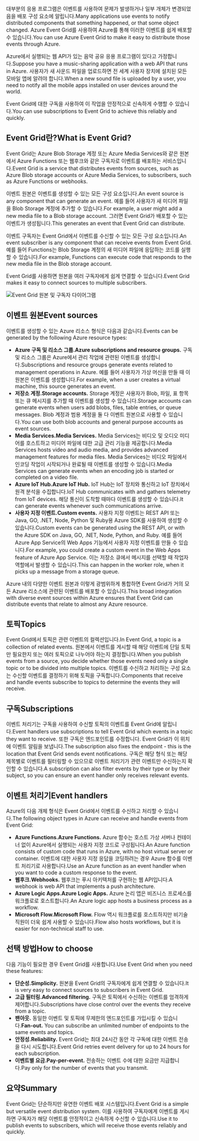 <span data-ttu-id="91bcb-101">대부분의 응용 프로그램은 이벤트를 사용하여 문제가 발생하거나 일부 개체가 변경되었음을 배포 구성 요소에 알립니다.</span><span class="sxs-lookup"><span data-stu-id="91bcb-101">Many applications use events to notify distributed components that something happened, or that some object changed.</span></span> <span data-ttu-id="91bcb-102">Azure Event Grid를 사용하여 Azure를 통해 이러한 이벤트를 쉽게 배포할 수 있습니다.</span><span class="sxs-lookup"><span data-stu-id="91bcb-102">You can use Azure Event Grid to make it easy to distribute those events through Azure.</span></span>

<span data-ttu-id="91bcb-103">Azure에서 실행되는 웹 API가 있는 음악 공유 응용 프로그램이 있다고 가정합니다.</span><span class="sxs-lookup"><span data-stu-id="91bcb-103">Suppose you have a music-sharing application with a web API that runs in Azure.</span></span> <span data-ttu-id="91bcb-104">사용자가 새 사운드 파일을 업로드하면 전 세계 사용자 장치에 설치된 모든 모바일 앱에 알려야 합니다.</span><span class="sxs-lookup"><span data-stu-id="91bcb-104">When a new sound file is uploaded by a user, you need to notify all the mobile apps installed on user devices around the world.</span></span>

<span data-ttu-id="91bcb-105">Event Grid에 대한 구독을 사용하여 이 작업을 안정적으로 신속하게 수행할 수 있습니다.</span><span class="sxs-lookup"><span data-stu-id="91bcb-105">You can use subscriptions to Event Grid to achieve this reliably and quickly.</span></span>

## <a name="what-is-event-grid"></a><span data-ttu-id="91bcb-106">Event Grid란?</span><span class="sxs-lookup"><span data-stu-id="91bcb-106">What is Event Grid?</span></span>

<span data-ttu-id="91bcb-107">Event Grid는 Azure Blob Storage 계정 또는 Azure Media Services와 같은 원본에서 Azure Functions 또는 웹후크와 같은 구독자로 이벤트를 배포하는 서비스입니다.</span><span class="sxs-lookup"><span data-stu-id="91bcb-107">Event Grid is a service that distributes events from sources, such as Azure Blob storage accounts or Azure Media Services, to subscribers, such as Azure Functions or webhooks.</span></span>

<span data-ttu-id="91bcb-108">이벤트 원본은 이벤트를 생성할 수 있는 모든 구성 요소입니다.</span><span class="sxs-lookup"><span data-stu-id="91bcb-108">An event source is any component that can generate an event.</span></span> <span data-ttu-id="91bcb-109">예를 들어 사용자가 새 미디어 파일을 Blob Storage 계정에 추가할 수 있습니다.</span><span class="sxs-lookup"><span data-stu-id="91bcb-109">For example, a user might add a new media file to a Blob storage account.</span></span> <span data-ttu-id="91bcb-110">그러면 Event Grid가 배포할 수 있는 이벤트가 생성됩니다.</span><span class="sxs-lookup"><span data-stu-id="91bcb-110">This generates an event that Event Grid can distribute.</span></span>

<span data-ttu-id="91bcb-111">이벤트 구독자는 Event Grid에서 이벤트를 수신할 수 있는 모든 구성 요소입니다.</span><span class="sxs-lookup"><span data-stu-id="91bcb-111">An event subscriber is any component that can receive events from Event Grid.</span></span> <span data-ttu-id="91bcb-112">예를 들어 Functions는 Blob Storage 계정의 새 미디어 파일에 응답하는 코드를 실행할 수 있습니다.</span><span class="sxs-lookup"><span data-stu-id="91bcb-112">For example, Functions can execute code that responds to the new media file in the Blob storage account.</span></span>

<span data-ttu-id="91bcb-113">Event Grid를 사용하면 원본을 여러 구독자에게 쉽게 연결할 수 있습니다.</span><span class="sxs-lookup"><span data-stu-id="91bcb-113">Event Grid makes it easy to connect sources to multiple subscribers.</span></span>

![Event Grid 원본 및 구독자 다이어그램](../images/6-event-grid.png)

## <a name="event-sources"></a><span data-ttu-id="91bcb-115">이벤트 원본</span><span class="sxs-lookup"><span data-stu-id="91bcb-115">Event sources</span></span>

<span data-ttu-id="91bcb-116">이벤트를 생성할 수 있는 Azure 리소스 형식은 다음과 같습니다.</span><span class="sxs-lookup"><span data-stu-id="91bcb-116">Events can be generated by the following Azure resource types:</span></span>

- <span data-ttu-id="91bcb-117">**Azure 구독 및 리소스 그룹.**</span><span class="sxs-lookup"><span data-stu-id="91bcb-117">**Azure subscriptions and resource groups.**</span></span> <span data-ttu-id="91bcb-118">구독 및 리소스 그룹은 Azure에서 관리 작업에 관련된 이벤트를 생성합니다.</span><span class="sxs-lookup"><span data-stu-id="91bcb-118">Subscriptions and resource groups generate events related to management operations in Azure.</span></span> <span data-ttu-id="91bcb-119">예를 들어 사용자가 가상 머신을 만들 때 이 원본은 이벤트를 생성합니다.</span><span class="sxs-lookup"><span data-stu-id="91bcb-119">For example, when a user creates a virtual machine, this source generates an event.</span></span>
- <span data-ttu-id="91bcb-120">**저장소 계정.**</span><span class="sxs-lookup"><span data-stu-id="91bcb-120">**Storage accounts.**</span></span> <span data-ttu-id="91bcb-121">Storage 계정은 사용자가 Blob, 파일, 표 항목 또는 큐 메시지를 추가할 때 이벤트를 생성할 수 있습니다.</span><span class="sxs-lookup"><span data-stu-id="91bcb-121">Storage accounts can generate events when users add blobs, files, table entries, or queue messages.</span></span> <span data-ttu-id="91bcb-122">Blob 계정과 범용 계정을 둘 다 이벤트 원본으로 사용할 수 있습니다.</span><span class="sxs-lookup"><span data-stu-id="91bcb-122">You can use both blob accounts and general purpose accounts as event sources.</span></span>
- <span data-ttu-id="91bcb-123">**Media Services.**</span><span class="sxs-lookup"><span data-stu-id="91bcb-123">**Media Services.**</span></span> <span data-ttu-id="91bcb-124">Media Services는 비디오 및 오디오 미디어를 호스트하고 미디어 파일에 대한 고급 관리 기능을 제공합니다.</span><span class="sxs-lookup"><span data-stu-id="91bcb-124">Media Services hosts video and audio media, and provides advanced management features for media files.</span></span> <span data-ttu-id="91bcb-125">Media Services는 비디오 파일에서 인코딩 작업이 시작되거나 완료될 때 이벤트를 생성할 수 있습니다.</span><span class="sxs-lookup"><span data-stu-id="91bcb-125">Media Services can generate events when an encoding job is started or completed on a video file.</span></span>
- <span data-ttu-id="91bcb-126">**Azure IoT Hub.**</span><span class="sxs-lookup"><span data-stu-id="91bcb-126">**Azure IoT Hub.**</span></span> <span data-ttu-id="91bcb-127">IoT Hub는 IoT 장치와 통신하고 IoT 장치에서 원격 분석을 수집합니다.</span><span class="sxs-lookup"><span data-stu-id="91bcb-127">IoT Hub communicates with and gathers telemetry from IoT devices.</span></span> <span data-ttu-id="91bcb-128">해당 통신이 도착할 때마다 이벤트를 생성할 수 있습니다.</span><span class="sxs-lookup"><span data-stu-id="91bcb-128">It can generate events whenever such communications arrive.</span></span>
- <span data-ttu-id="91bcb-129">**사용자 지정 이벤트.**</span><span class="sxs-lookup"><span data-stu-id="91bcb-129">**Custom events.**</span></span> <span data-ttu-id="91bcb-130">사용자 지정 이벤트는 REST API 또는 Java, GO, .NET, Node, Python 및 Ruby용 Azure SDK를 사용하여 생성할 수 있습니다.</span><span class="sxs-lookup"><span data-stu-id="91bcb-130">Custom events can be generated using the REST API, or with the Azure SDK on Java, GO, .NET, Node, Python, and Ruby.</span></span> <span data-ttu-id="91bcb-131">예를 들어 Azure App Service의 Web Apps 기능에서 사용자 지정 이벤트를 만들 수 있습니다.</span><span class="sxs-lookup"><span data-stu-id="91bcb-131">For example, you could create a custom event in the Web Apps feature of Azure App Service.</span></span> <span data-ttu-id="91bcb-132">이는 저장소 큐에서 메시지를 선택할 때 작업자 역할에서 발생할 수 있습니다.</span><span class="sxs-lookup"><span data-stu-id="91bcb-132">This can happen in the worker role, when it picks up a message from a storage queue.</span></span>

<span data-ttu-id="91bcb-133">Azure 내의 다양한 이벤트 원본과 이렇게 광범위하게 통합하면 Event Grid가 거의 모든 Azure 리소스에 관련된 이벤트를 배포할 수 있습니다.</span><span class="sxs-lookup"><span data-stu-id="91bcb-133">This broad integration with diverse event sources within Azure ensures that Event Grid can distribute events that relate to almost any Azure resource.</span></span>

## <a name="topics"></a><span data-ttu-id="91bcb-134">토픽</span><span class="sxs-lookup"><span data-stu-id="91bcb-134">Topics</span></span>

<span data-ttu-id="91bcb-135">Event Grid에서 토픽은 관련 이벤트의 컬렉션입니다.</span><span class="sxs-lookup"><span data-stu-id="91bcb-135">In Event Grid, a topic is a collection of related events.</span></span> <span data-ttu-id="91bcb-136">원본에서 이벤트를 게시할 때 해당 이벤트에 단일 토픽만 필요한지 또는 여러 토픽으로 나누어야 하는지 결정합니다.</span><span class="sxs-lookup"><span data-stu-id="91bcb-136">When you publish events from a source, you decide whether those events need only a single topic or to be divided into multiple topics.</span></span> <span data-ttu-id="91bcb-137">이벤트를 수신하고 처리하는 구성 요소는 수신할 이벤트를 결정하기 위해 토픽을 구독합니다.</span><span class="sxs-lookup"><span data-stu-id="91bcb-137">Components that receive and handle events subscribe to topics to determine the events they will receive.</span></span>

## <a name="subscriptions"></a><span data-ttu-id="91bcb-138">구독</span><span class="sxs-lookup"><span data-stu-id="91bcb-138">Subscriptions</span></span>

<span data-ttu-id="91bcb-139">이벤트 처리기는 구독을 사용하여 수신할 토픽의 이벤트를 Event Grid에 알립니다.</span><span class="sxs-lookup"><span data-stu-id="91bcb-139">Event handlers use subscriptions to tell Event Grid which events in a topic they want to receive.</span></span> <span data-ttu-id="91bcb-140">또한 구독은 엔드포인트를 수정합니다. Event Grid가 이 위치에 이벤트 알림을 보냅니다.</span><span class="sxs-lookup"><span data-stu-id="91bcb-140">The subscription also fixes the endpoint - this is the location that Event Grid sends event notifications.</span></span> <span data-ttu-id="91bcb-141">구독은 해당 형식 또는 해당 제목별로 이벤트를 필터링할 수 있으므로 이벤트 처리기가 관련 이벤트만 수신하는지 확인할 수 있습니다.</span><span class="sxs-lookup"><span data-stu-id="91bcb-141">A subscription can also filter events by their type or by their subject, so you can ensure an event handler only receives relevant events.</span></span>

## <a name="event-handlers"></a><span data-ttu-id="91bcb-142">이벤트 처리기</span><span class="sxs-lookup"><span data-stu-id="91bcb-142">Event handlers</span></span>

<span data-ttu-id="91bcb-143">Azure의 다음 개체 형식은 Event Grid에서 이벤트를 수신하고 처리할 수 있습니다.</span><span class="sxs-lookup"><span data-stu-id="91bcb-143">The following object types in Azure can receive and handle events from Event Grid:</span></span>

- <span data-ttu-id="91bcb-144">**Azure Functions.**</span><span class="sxs-lookup"><span data-stu-id="91bcb-144">**Azure Functions.**</span></span> <span data-ttu-id="91bcb-145">Azure 함수는 호스트 가상 서버나 컨테이너 없이 Azure에서 실행되는 사용자 지정 코드로 구성됩니다.</span><span class="sxs-lookup"><span data-stu-id="91bcb-145">An Azure function consists of custom code that runs in Azure, with no host virtual server or container.</span></span> <span data-ttu-id="91bcb-146">이벤트에 대한 사용자 지정 응답을 코딩하려는 경우 Azure 함수를 이벤트 처리기로 사용합니다.</span><span class="sxs-lookup"><span data-stu-id="91bcb-146">Use an Azure function as an event handler when you want to code a custom response to the event.</span></span>
- <span data-ttu-id="91bcb-147">**웹후크.**</span><span class="sxs-lookup"><span data-stu-id="91bcb-147">**Webhooks.**</span></span> <span data-ttu-id="91bcb-148">웹후크는 푸시 아키텍처를 구현하는 웹 API입니다.</span><span class="sxs-lookup"><span data-stu-id="91bcb-148">A webhook is web API that implements a push architecture.</span></span>
- <span data-ttu-id="91bcb-149">**Azure Logic Apps.**</span><span class="sxs-lookup"><span data-stu-id="91bcb-149">**Azure Logic Apps.**</span></span> <span data-ttu-id="91bcb-150">Azure 논리 앱은 비즈니스 프로세스를 워크플로로 호스트합니다.</span><span class="sxs-lookup"><span data-stu-id="91bcb-150">An Azure logic app hosts a business process as a workflow.</span></span>
- <span data-ttu-id="91bcb-151">**Microsoft Flow.**</span><span class="sxs-lookup"><span data-stu-id="91bcb-151">**Microsoft Flow.**</span></span> <span data-ttu-id="91bcb-152">Flow 역시 워크플로를 호스트하지만 비기술 직원이 더욱 쉽게 사용할 수 있습니다.</span><span class="sxs-lookup"><span data-stu-id="91bcb-152">Flow also hosts workflows, but it is easier for non-technical staff to use.</span></span>

## <a name="how-to-choose"></a><span data-ttu-id="91bcb-153">선택 방법</span><span class="sxs-lookup"><span data-stu-id="91bcb-153">How to choose</span></span>

<span data-ttu-id="91bcb-154">다음 기능이 필요한 경우 Event Grid를 사용합니다.</span><span class="sxs-lookup"><span data-stu-id="91bcb-154">Use Event Grid when you need these features:</span></span>

- <span data-ttu-id="91bcb-155">**단순성.**</span><span class="sxs-lookup"><span data-stu-id="91bcb-155">**Simplicity.**</span></span> <span data-ttu-id="91bcb-156">원본을 Event Grid의 구독자에게 쉽게 연결할 수 있습니다.</span><span class="sxs-lookup"><span data-stu-id="91bcb-156">It is very easy to connect sources to subscribers in Event Grid.</span></span>
- <span data-ttu-id="91bcb-157">**고급 필터링.**</span><span class="sxs-lookup"><span data-stu-id="91bcb-157">**Advanced filtering.**</span></span> <span data-ttu-id="91bcb-158">구독은 토픽에서 수신하는 이벤트를 엄격하게 제어합니다.</span><span class="sxs-lookup"><span data-stu-id="91bcb-158">Subscriptions have close control over the events they receive from a topic.</span></span>
- <span data-ttu-id="91bcb-159">**팬아웃.** 동일한 이벤트 및 토픽에 무제한의 엔드포인트를 가입시킬 수 있습니다.</span><span class="sxs-lookup"><span data-stu-id="91bcb-159">**Fan-out.** You can subscribe an unlimited number of endpoints to the same events and topics.</span></span>
- <span data-ttu-id="91bcb-160">**안정성.**</span><span class="sxs-lookup"><span data-stu-id="91bcb-160">**Reliability.**</span></span> <span data-ttu-id="91bcb-161">Event Grid는 최대 24시간 동안 각 구독에 대한 이벤트 전송을 다시 시도합니다.</span><span class="sxs-lookup"><span data-stu-id="91bcb-161">Event Grid retries event delivery for up to 24 hours for each subscription.</span></span>
- <span data-ttu-id="91bcb-162">**이벤트별 요금.**</span><span class="sxs-lookup"><span data-stu-id="91bcb-162">**Pay-per-event.**</span></span> <span data-ttu-id="91bcb-163">전송하는 이벤트 수에 대한 요금만 지급합니다.</span><span class="sxs-lookup"><span data-stu-id="91bcb-163">Pay only for the number of events that you transmit.</span></span>

## <a name="summary"></a><span data-ttu-id="91bcb-164">요약</span><span class="sxs-lookup"><span data-stu-id="91bcb-164">Summary</span></span>

<span data-ttu-id="91bcb-165">Event Grid는 단순하지만 유연한 이벤트 배포 시스템입니다.</span><span class="sxs-lookup"><span data-stu-id="91bcb-165">Event Grid is a simple but versatile event distribution system.</span></span> <span data-ttu-id="91bcb-166">이를 사용하여 구독자에게 이벤트를 게시하면 구독자가 해당 이벤트를 안정적이고 신속하게 수신할 수 있습니다.</span><span class="sxs-lookup"><span data-stu-id="91bcb-166">Use it to publish events to subscribers, which will receive those events reliably and quickly.</span></span>